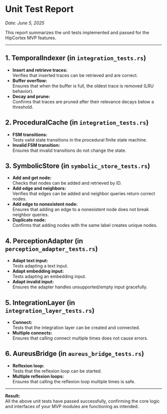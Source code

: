 # Unit Test Report

*Date: June 5, 2025*

This report summarizes the unit tests implemented and passed for the HipCortex MVP features.

---

## 1. TemporalIndexer (in `integration_tests.rs`)
- **Insert and retrieve traces:**  
  Verifies that inserted traces can be retrieved and are correct.
- **Buffer overflow:**  
  Ensures that when the buffer is full, the oldest trace is removed (LRU behavior).
- **Decay and prune:**  
  Confirms that traces are pruned after their relevance decays below a threshold.

## 2. ProceduralCache (in `integration_tests.rs`)
- **FSM transitions:**  
  Tests valid state transitions in the procedural finite state machine.
- **Invalid FSM transition:**  
  Ensures that invalid transitions do not change the state.

## 3. SymbolicStore (in `symbolic_store_tests.rs`)
- **Add and get node:**  
  Checks that nodes can be added and retrieved by ID.
- **Add edge and neighbors:**  
  Verifies that edges can be added and neighbor queries return correct nodes.
- **Add edge to nonexistent node:**  
  Ensures that adding an edge to a nonexistent node does not break neighbor queries.
- **Duplicate node:**  
  Confirms that adding nodes with the same label creates unique nodes.

## 4. PerceptionAdapter (in `perception_adapter_tests.rs`)
- **Adapt text input:**  
  Tests adapting a text input.
- **Adapt embedding input:**  
  Tests adapting an embedding input.
- **Adapt invalid input:**  
  Ensures the adapter handles unsupported/empty input gracefully.

## 5. IntegrationLayer (in `integration_layer_tests.rs`)
- **Connect:**  
  Tests that the integration layer can be created and connected.
- **Multiple connects:**  
  Ensures that calling connect multiple times does not cause errors.

## 6. AureusBridge (in `aureus_bridge_tests.rs`)
- **Reflexion loop:**  
  Tests that the reflexion loop can be started.
- **Multiple reflexion loops:**  
  Ensures that calling the reflexion loop multiple times is safe.

---

**Result:**  
All the above unit tests have passed successfully, confirming the core logic and interfaces of your MVP modules are functioning as intended.
